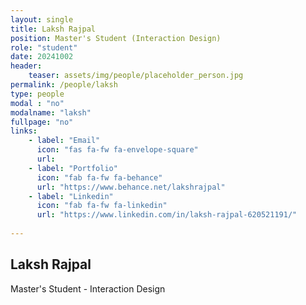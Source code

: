 ```yaml
---
layout: single
title: Laksh Rajpal
position: Master's Student (Interaction Design)
role: "student"
date: 20241002
header:
    teaser: assets/img/people/placeholder_person.jpg
permalink: /people/laksh
type: people
modal : "no"
modalname: "laksh"
fullpage: "no"
links:
    - label: "Email"
      icon: "fas fa-fw fa-envelope-square"
      url: 
    - label: "Portfolio"
      icon: "fab fa-fw fa-behance"
      url: "https://www.behance.net/lakshrajpal"
    - label: "Linkedin"
      icon: "fab fa-fw fa-linkedin"
      url: "https://www.linkedin.com/in/laksh-rajpal-620521191/"
      
---
```


## Laksh Rajpal
Master's Student - Interaction Design

